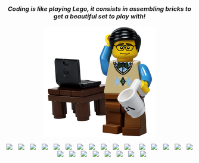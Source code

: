 <h3 align="center">
	<i>Coding is like playing Lego, it consists in assembling bricks to get a beautiful set to play with!</i>
</h3>

<p align="center">
	<img src="./imgs/lego_dev.png" height="300" />
</p>

<p align="center">
	<img src="https://cdn.jsdelivr.net/gh/devicons/devicon@latest/icons/java/java-original-wordmark.svg" height="50" />
	&nbsp;&nbsp;
	<img src="https://cdn.jsdelivr.net/gh/devicons/devicon@latest/icons/hibernate/hibernate-original-wordmark.svg" height="50" />
	&nbsp;&nbsp;
	<img src="https://cdn.jsdelivr.net/gh/devicons/devicon@latest/icons/junit/junit-original-wordmark.svg" height="50" />
	&nbsp;&nbsp;
	<img src="https://cdn.jsdelivr.net/gh/devicons/devicon@latest/icons/php/php-original.svg" height="50" />
	&nbsp;&nbsp;
	<img src="https://cdn.jsdelivr.net/gh/devicons/devicon@latest/icons/javascript/javascript-plain.svg" height="50" />
	&nbsp;&nbsp;
	<img src="https://cdn.jsdelivr.net/gh/devicons/devicon@latest/icons/css3/css3-original-wordmark.svg" height="50" />
	&nbsp;&nbsp;
	<img src="https://cdn.jsdelivr.net/gh/devicons/devicon@latest/icons/html5/html5-original-wordmark.svg" height="50" />
	&nbsp;&nbsp;
	<img src="https://cdn.jsdelivr.net/gh/devicons/devicon@latest/icons/bootstrap/bootstrap-original-wordmark.svg" height="50" />
	&nbsp;&nbsp;
	<img src="https://cdn.jsdelivr.net/gh/devicons/devicon@latest/icons/bash/bash-plain.svg" height="50" />
	&nbsp;&nbsp;
	<!-- -->
	<img src="https://cdn.jsdelivr.net/gh/devicons/devicon@latest/icons/vim/vim-original.svg" height="50" />
	&nbsp;&nbsp;
	<img src="https://cdn.jsdelivr.net/gh/devicons/devicon@latest/icons/eclipse/eclipse-original.svg" height="50" />&nbsp;&nbsp;
	&nbsp;&nbsp;
	<img src="https://cdn.jsdelivr.net/gh/devicons/devicon@latest/icons/maven/maven-original-wordmark.svg" height="50" />
	&nbsp;&nbsp;
	<img src="https://cdn.jsdelivr.net/gh/devicons/devicon@latest/icons/docker/docker-plain-wordmark.svg" height="50" />
	&nbsp;&nbsp;
	<img src="https://cdn.jsdelivr.net/gh/devicons/devicon@latest/icons/git/git-original-wordmark.svg" height="50" />
	&nbsp;&nbsp;
	<img src="https://cdn.jsdelivr.net/gh/devicons/devicon@latest/icons/gitlab/gitlab-original-wordmark.svg" height="50" />
	&nbsp;&nbsp;
	<img src="https://cdn.jsdelivr.net/gh/devicons/devicon@latest/icons/github/github-original-wordmark.svg" height="50" />
	&nbsp;&nbsp;
	<img src="https://cdn.jsdelivr.net/gh/devicons/devicon@latest/icons/sonarqube/sonarqube-original-wordmark.svg" height="50" />
	&nbsp;&nbsp;
	<img src="https://cdn.jsdelivr.net/gh/devicons/devicon@latest/icons/jira/jira-original-wordmark.svg" height="50" />
	&nbsp;&nbsp;
	<img src="https://cdn.jsdelivr.net/gh/devicons/devicon@latest/icons/confluence/confluence-original-wordmark.svg" height="50" />
	&nbsp;&nbsp;
	<!-- -->
	<img src="https://cdn.jsdelivr.net/gh/devicons/devicon@latest/icons/linux/linux-original.svg" height="50" />
	&nbsp;&nbsp;
	<img src="https://cdn.jsdelivr.net/gh/devicons/devicon@latest/icons/ubuntu/ubuntu-original-wordmark.svg" height="50" />
	&nbsp;&nbsp;
	<img src="https://cdn.jsdelivr.net/gh/devicons/devicon@latest/icons/windows11/windows11-original.svg" height="50" />
	&nbsp;&nbsp;
	<img src="https://cdn.jsdelivr.net/gh/devicons/devicon@latest/icons/mysql/mysql-original-wordmark.svg" height="50" />
	&nbsp;&nbsp;
	<img src="https://cdn.jsdelivr.net/gh/devicons/devicon@latest/icons/oracle/oracle-original.svg" height="50" />
</p>
